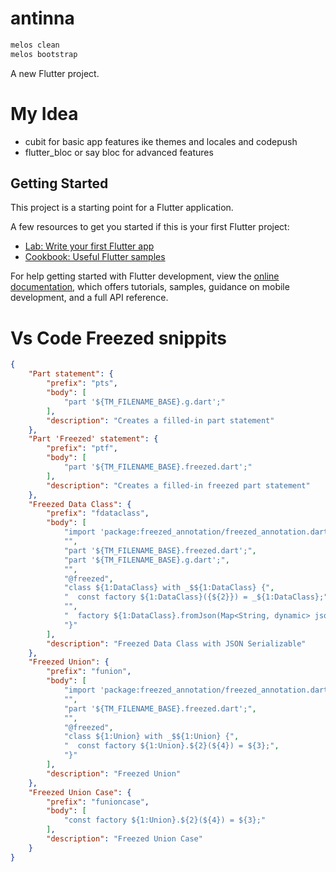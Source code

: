 # antinna
```bash
melos clean
melos bootstrap
```

A new Flutter project.
# My Idea 
* cubit for basic app features ike themes and locales and codepush
* flutter_bloc or say bloc for advanced features

## Getting Started

This project is a starting point for a Flutter application.

A few resources to get you started if this is your first Flutter project:

- [Lab: Write your first Flutter app](https://docs.flutter.dev/get-started/codelab)
- [Cookbook: Useful Flutter samples](https://docs.flutter.dev/cookbook)

For help getting started with Flutter development, view the
[online documentation](https://docs.flutter.dev/), which offers tutorials,
samples, guidance on mobile development, and a full API reference.

# Vs Code Freezed snippits <TAB>

```json
{
	"Part statement": {
		"prefix": "pts",
		"body": [
			"part '${TM_FILENAME_BASE}.g.dart';"
		],
		"description": "Creates a filled-in part statement"
	},
	"Part 'Freezed' statement": {
		"prefix": "ptf",
		"body": [
			"part '${TM_FILENAME_BASE}.freezed.dart';"
		],
		"description": "Creates a filled-in freezed part statement"
	},
	"Freezed Data Class": {
		"prefix": "fdataclass",
		"body": [
			"import 'package:freezed_annotation/freezed_annotation.dart';",
			"",
			"part '${TM_FILENAME_BASE}.freezed.dart';",
			"part '${TM_FILENAME_BASE}.g.dart';",
			"",
			"@freezed",
			"class ${1:DataClass} with _$${1:DataClass} {",
			"  const factory ${1:DataClass}({${2}}) = _${1:DataClass};",
			"",
			"  factory ${1:DataClass}.fromJson(Map<String, dynamic> json) => _$${1:DataClass}FromJson(json);",
			"}"
		],
		"description": "Freezed Data Class with JSON Serializable"
	},
	"Freezed Union": {
		"prefix": "funion",
		"body": [
			"import 'package:freezed_annotation/freezed_annotation.dart';",
			"",
			"part '${TM_FILENAME_BASE}.freezed.dart';",
			"",
			"@freezed",
			"class ${1:Union} with _$${1:Union} {",
			"  const factory ${1:Union}.${2}(${4}) = ${3};",
			"}"
		],
		"description": "Freezed Union"
	},
	"Freezed Union Case": {
		"prefix": "funioncase",
		"body": [
			"const factory ${1:Union}.${2}(${4}) = ${3};"
		],
		"description": "Freezed Union Case"
	}
}
```